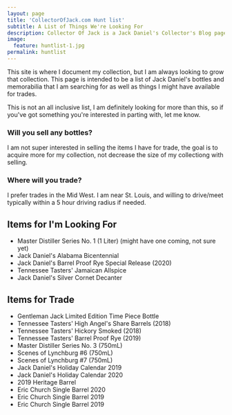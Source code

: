 ```yaml
---
layout: page
title: 'CollectorOfJack.com Hunt list'
subtitle: A List of Things We're Looking For
description: Collector Of Jack is a Jack Daniel's Collector's Blog page dedicated to items we are looking for.
image:
  feature: huntlist-1.jpg
permalink: huntlist
---
```


This site is where I document my collection, but I am always looking to grow that collection. This page is intended to be a list of Jack Daniel's bottles and memorabilia that I am searching for as well as things I might have available for trades.

This is not an all inclusive list, I am definitely looking for more than this, so if you've got something you're interested in parting with, let me know. 

### Will you sell any bottles?
I am not super interested in selling the items I have for trade, the goal is to acquire more for my collection, not decrease the size of my collectiong with selling.

### Where will you trade?
I prefer trades in the Mid West. I am near St. Louis, and willing to drive/meet typically within a 5 hour driving radius if needed.


## Items for I'm Looking For
* Master Distiller Series No. 1 (1 Liter) (might have one coming, not sure yet)
* Jack Daniel's Alabama Bicentennial
* Jack Daniel's Barrel Proof Rye Special Release (2020)
* Tennessee Tasters' Jamaican Allspice
* Jack Daniel's Silver Cornet Decanter

## Items for Trade
* Gentleman Jack Limited Edition Time Piece Bottle
* Tennessee Tasters' High Angel's Share Barrels (2018)
* Tennessee Tasters' Hickory Smoked (2018)
* Tennessee Tasters' Barrel Proof Rye (2019)
* Master Distiller Series No. 3 (750mL)
* Scenes of Lynchburg #6 (750mL)
* Scenes of Lynchburg #7 (750mL)
* Jack Daniel's Holiday Calendar 2019
* Jack Daniel's Holiday Calendar 2020
* 2019 Heritage Barrel
* Eric Church Single Barrel 2020
* Eric Church Single Barrel 2019
* Eric Church Single Barrel 2019

